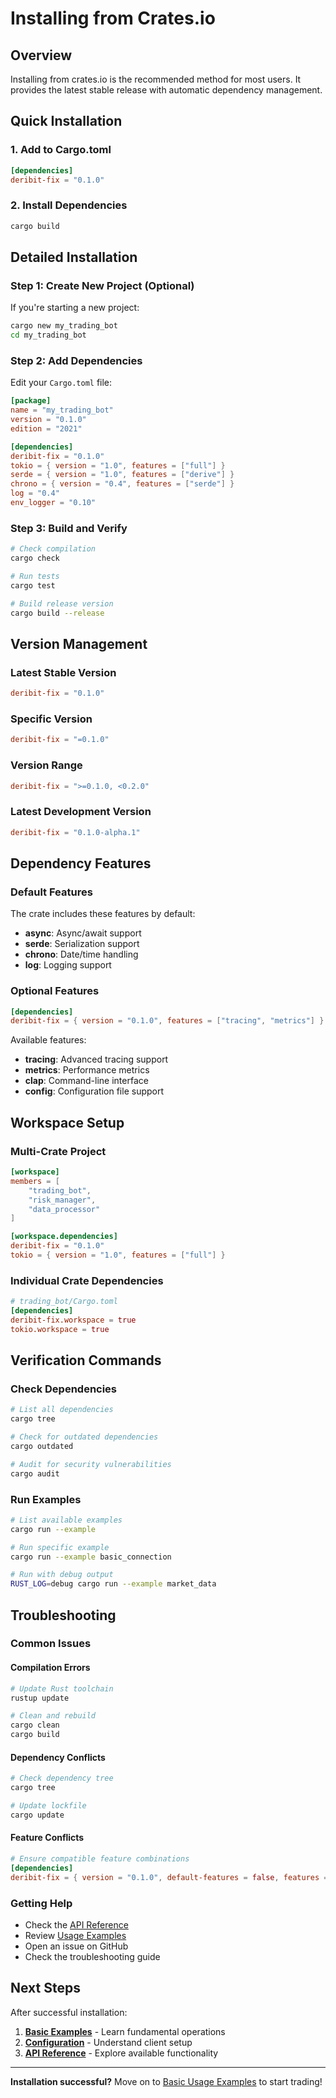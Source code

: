 # Installing from Crates.io

## Overview

Installing from crates.io is the recommended method for most users. It provides the latest stable release with automatic dependency management.

## Quick Installation

### **1. Add to Cargo.toml**

```toml
[dependencies]
deribit-fix = "0.1.0"
```

### **2. Install Dependencies**

```bash
cargo build
```

## Detailed Installation

### **Step 1: Create New Project (Optional)**

If you're starting a new project:

```bash
cargo new my_trading_bot
cd my_trading_bot
```

### **Step 2: Add Dependencies**

Edit your `Cargo.toml` file:

```toml
[package]
name = "my_trading_bot"
version = "0.1.0"
edition = "2021"

[dependencies]
deribit-fix = "0.1.0"
tokio = { version = "1.0", features = ["full"] }
serde = { version = "1.0", features = ["derive"] }
chrono = { version = "0.4", features = ["serde"] }
log = "0.4"
env_logger = "0.10"
```

### **Step 3: Build and Verify**

```bash
# Check compilation
cargo check

# Run tests
cargo test

# Build release version
cargo build --release
```

## Version Management

### **Latest Stable Version**

```toml
deribit-fix = "0.1.0"
```

### **Specific Version**

```toml
deribit-fix = "=0.1.0"
```

### **Version Range**

```toml
deribit-fix = ">=0.1.0, <0.2.0"
```

### **Latest Development Version**

```toml
deribit-fix = "0.1.0-alpha.1"
```

## Dependency Features

### **Default Features**

The crate includes these features by default:
- **async**: Async/await support
- **serde**: Serialization support
- **chrono**: Date/time handling
- **log**: Logging support

### **Optional Features**

```toml
[dependencies]
deribit-fix = { version = "0.1.0", features = ["tracing", "metrics"] }
```

Available features:
- **tracing**: Advanced tracing support
- **metrics**: Performance metrics
- **clap**: Command-line interface
- **config**: Configuration file support

## Workspace Setup

### **Multi-Crate Project**

```toml
[workspace]
members = [
    "trading_bot",
    "risk_manager",
    "data_processor"
]

[workspace.dependencies]
deribit-fix = "0.1.0"
tokio = { version = "1.0", features = ["full"] }
```

### **Individual Crate Dependencies**

```toml
# trading_bot/Cargo.toml
[dependencies]
deribit-fix.workspace = true
tokio.workspace = true
```

## Verification Commands

### **Check Dependencies**

```bash
# List all dependencies
cargo tree

# Check for outdated dependencies
cargo outdated

# Audit for security vulnerabilities
cargo audit
```

### **Run Examples**

```bash
# List available examples
cargo run --example

# Run specific example
cargo run --example basic_connection

# Run with debug output
RUST_LOG=debug cargo run --example market_data
```

## Troubleshooting

### **Common Issues**

#### **Compilation Errors**
```bash
# Update Rust toolchain
rustup update

# Clean and rebuild
cargo clean
cargo build
```

#### **Dependency Conflicts**
```bash
# Check dependency tree
cargo tree

# Update lockfile
cargo update
```

#### **Feature Conflicts**
```toml
# Ensure compatible feature combinations
[dependencies]
deribit-fix = { version = "0.1.0", default-features = false, features = ["async"] }
```

### **Getting Help**

- Check the [API Reference](../../02_api_reference/main.md)
- Review [Usage Examples](../usage/main.md)
- Open an issue on GitHub
- Check the troubleshooting guide

## Next Steps

After successful installation:

1. **[Basic Examples](../usage/basic_example.md)** - Learn fundamental operations
2. **[Configuration](../architecture/main.md)** - Understand client setup
3. **[API Reference](../../02_api_reference/main.md)** - Explore available functionality

---

**Installation successful?** Move on to [Basic Usage Examples](../usage/basic_example.md) to start trading!
